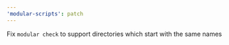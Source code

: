 ```yaml
---
'modular-scripts': patch
---
```


Fix `modular check` to support directories which start with the same names
